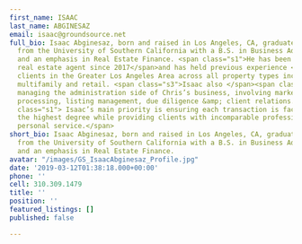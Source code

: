 ```yaml
---
first_name: ISAAC
last_name: ABGINESAZ
email: isaac@groundsource.net
full_bio: Isaac Abginesaz, born and raised in Los Angeles, CA, graduated cum laude
  from the University of Southern California with a B.S. in Business Administration
  and an emphasis in Real Estate Finance. <span class="s1">He has been a licensed
  real estate agent since 2017</span>and has held previous experience <span class="s2">representing</span>
  clients in the Greater Los Angeles Area across all property types including office,
  multifamily and retail. <span class="s3">Isaac also </span><span class="s4">assists
  managing the administration side of Chris’s business, involving marketing, contract
  processing, listing management, due diligence &amp; client relations.</span><span
  class="s1"> Isaac’s main priority is ensuring each transaction is facilitated to
  the highest degree while providing clients with incomparable professionalism and
  personal service.</span>
short_bio: Isaac Abginesaz, born and raised in Los Angeles, CA, graduated cum laude
  from the University of Southern California with a B.S. in Business Administration
  and an emphasis in Real Estate Finance.
avatar: "/images/GS_IsaacAbginesaz_Profile.jpg"
date: '2019-03-12T01:38:18.000+00:00'
phone: ''
cell: 310.309.1479
title: ''
position: ''
featured_listings: []
published: false

---
```

